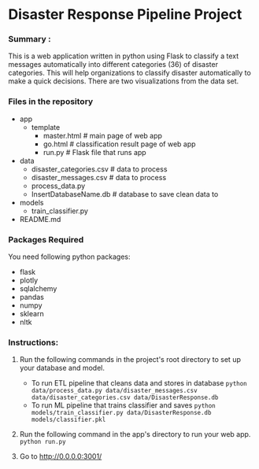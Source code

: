 # Disaster Response Pipeline Project

### Summary :
This is a web application written in python using Flask to classify a text messages automatically into different categories (36) of disaster categories. This will help organizations to classify disaster automatically to make a quick decisions. There are two visualizations from the data set.

### Files in the repository
- app
  - template
    - master.html # main page of web app
    - go.html # classification result page of web app
    - run.py # Flask file that runs app
- data
  - disaster_categories.csv # data to process
  - disaster_messages.csv # data to process
  - process_data.py
  - InsertDatabaseName.db # database to save clean data to
- models
  - train_classifier.py
- README.md


### Packages Required
You need following python packages:
- flask
- plotly
- sqlalchemy
- pandas
- numpy
- sklearn
- nltk

### Instructions:
1. Run the following commands in the project's root directory to set up your database and model.

    - To run ETL pipeline that cleans data and stores in database
        `python data/process_data.py data/disaster_messages.csv data/disaster_categories.csv data/DisasterResponse.db`
    - To run ML pipeline that trains classifier and saves
        `python models/train_classifier.py data/DisasterResponse.db models/classifier.pkl`

2. Run the following command in the app's directory to run your web app.
    `python run.py`

3. Go to http://0.0.0.0:3001/
